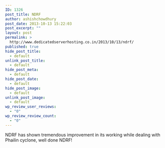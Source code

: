 ```yaml
---
ID: 1326
post_title: NDRF
author: ashishchowdhury
post_date: 2013-10-13 15:22:03
post_excerpt: ""
layout: post
permalink: >
  http://www.dedicatedserverhosting.co.in/2013/10/13/ndrf/
published: true
hide_post_title:
  - default
unlink_post_title:
  - default
hide_post_meta:
  - default
hide_post_date:
  - default
hide_post_image:
  - default
unlink_post_image:
  - default
wp_review_user_reviews:
  - "0"
wp_review_review_count:
  - "0"
---
```

NDRF has shown tremendous improvement in its working while dealing with Phailin cyclone, well done NDRF!
